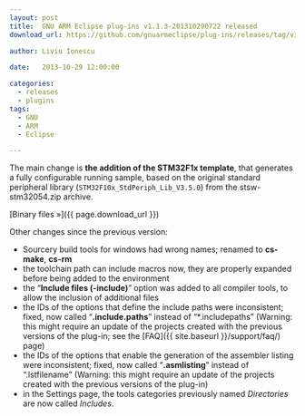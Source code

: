 ```yaml
---
layout: post
title:  GNU ARM Eclipse plug-ins v1.1.3-201310290722 released
download_url: https://github.com/gnuarmeclipse/plug-ins/releases/tag/v1.1.3-201310290722

author: Liviu Ionescu

date:   2013-10-29 12:00:00

categories:
  - releases
  - plugins
tags:
  - GNU
  - ARM
  - Eclipse

---
```


The main change is **the addition of the STM32F1x template**, that generates a fully configurable running sample, based on the original standard peripheral library (`STM32F10x_StdPeriph_Lib_V3.5.0`) from the stsw-stm32054.zip archive.

[Binary files »]({{ page.download_url }})

Other changes since the previous version:

* Sourcery build tools for windows had wrong names; renamed to **cs-make**, **cs-rm**
* the toolchain path can include macros now, they are properly expanded before being added to the environment
* the “**Include files (-include)**” option was added to all compiler tools, to allow the inclusion of additional files
* the IDs of the options that define the include paths were inconsistent; fixed, now called “**.include.paths**” instead of “*.includepaths” (Warning: this might require an update of the projects created with the previous versions of the plug-in; see the [FAQ]({{ site.baseurl }}/support/faq/) page)
* the IDs of the options that enable the generation of the assembler listing were inconsistent; fixed, now called “**.asmlisting**” instead of “.lstfilename” (Warning: this might require an update of the projects created with the previous versions of the plug-in)
* in the Settings page, the tools categories previously named _Directories_ are now called _Includes_.
